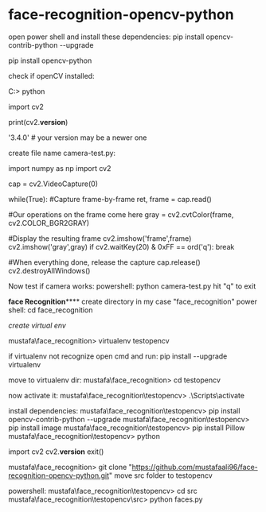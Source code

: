 # face-recognition-opencv-python
open power shell and install these dependencies:
pip install opencv-contrib-python --upgrade

pip install opencv-python

check if openCV installed: 

C:\> python

import cv2

print(cv2.__version__)

'3.4.0' # your version may be a newer one

create file name camera-test.py:

import numpy as np
import cv2

cap = cv2.VideoCapture(0)

while(True):
#Capture frame-by-frame
    ret, frame = cap.read()

#Our operations on the frame come here
    gray = cv2.cvtColor(frame, cv2.COLOR_BGR2GRAY)

#Display the resulting frame
    cv2.imshow('frame',frame)
    cv2.imshow('gray',gray)
    if cv2.waitKey(20) & 0xFF == ord('q'):
        break

#When everything done, release the capture
cap.release()
cv2.destroyAllWindows()

Now test if camera works:
powershell: python camera-test.py
hit "q" to exit


**********face Recognition**************
create directory
in my case "face_recognition" 
power shell: cd face_recognition

*create virtual env*

mustafa\face_recognition> virtualenv testopencv

if virtualenv not recognize open cmd and run: 
pip install --upgrade virtualenv

move to virtualenv dir: 
mustafa\face_recognition> cd testopencv

now activate it:
mustafa\face_recognition\testopencv> .\Scripts\activate

install dependencies: 
mustafa\face_recognition\testopencv> pip install opencv-contrib-python --upgrade
mustafa\face_recognition\testopencv> pip install image
mustafa\face_recognition\testopencv> pip install Pillow
mustafa\face_recognition\testopencv> python

import cv2
cv2.__version__
exit()

mustafa\face_recognition> git clone "https://github.com/mustafaali96/face-recognition-opencv-python.git"
move src folder to testopencv

powershell:
mustafa\face_recognition\testopencv> cd src
mustafa\face_recognition\testopencv\src> python faces.py
